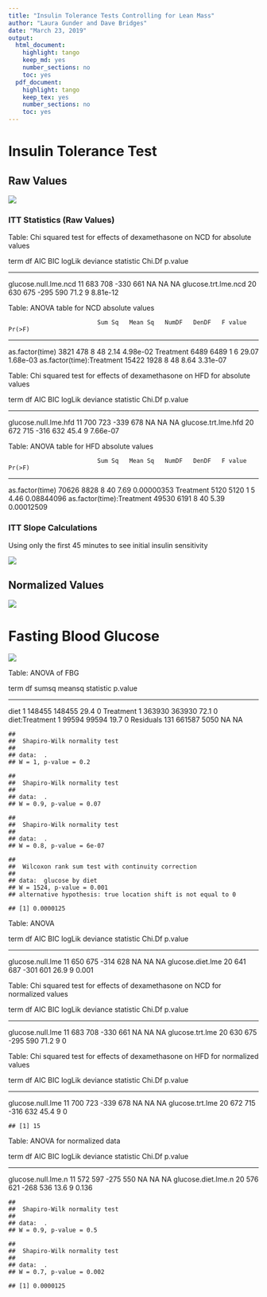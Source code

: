 ```yaml
---
title: "Insulin Tolerance Tests Controlling for Lean Mass"
author: "Laura Gunder and Dave Bridges"
date: "March 23, 2019"
output:
  html_document:
    highlight: tango
    keep_md: yes
    number_sections: no
    toc: yes
  pdf_document:
    highlight: tango
    keep_tex: yes
    number_sections: no
    toc: yes
---
```









# Insulin Tolerance Test

## Raw Values

![](figures/itt-raw-1.png)<!-- -->

### ITT Statistics (Raw Values)


Table: Chi squared test for effects of dexamethasone on NCD for absolute values

term                    df   AIC   BIC   logLik   deviance   statistic   Chi.Df    p.value
---------------------  ---  ----  ----  -------  ---------  ----------  -------  ---------
glucose.null.lme.ncd    11   683   708     -330        661          NA       NA         NA
glucose.trt.lme.ncd     20   630   675     -295        590        71.2        9   8.81e-12



Table: ANOVA table for NCD absolute values

                             Sum Sq   Mean Sq   NumDF   DenDF   F value     Pr(>F)
--------------------------  -------  --------  ------  ------  --------  ---------
as.factor(time)                3821       478       8      48      2.14   4.98e-02
Treatment                      6489      6489       1       6     29.07   1.68e-03
as.factor(time):Treatment     15422      1928       8      48      8.64   3.31e-07



Table: Chi squared test for effects of dexamethasone on HFD for absolute values

term                    df   AIC   BIC   logLik   deviance   statistic   Chi.Df    p.value
---------------------  ---  ----  ----  -------  ---------  ----------  -------  ---------
glucose.null.lme.hfd    11   700   723     -339        678          NA       NA         NA
glucose.trt.lme.hfd     20   672   715     -316        632        45.4        9   7.66e-07



Table: ANOVA table for HFD absolute values

                             Sum Sq   Mean Sq   NumDF   DenDF   F value       Pr(>F)
--------------------------  -------  --------  ------  ------  --------  -----------
as.factor(time)               70626      8828       8      40      7.69   0.00000353
Treatment                      5120      5120       1       5      4.46   0.08844096
as.factor(time):Treatment     49530      6191       8      40      5.39   0.00012509

### ITT Slope Calculations

Using only the first 45 minutes to see initial insulin sensitivity

![](figures/itt-initial-1.png)<!-- -->

## Normalized Values
  
![](figures/itt-normalized-1.png)<!-- -->
    
 
# Fasting Blood Glucose

![](figures/fasting-blood-glucose-1.png)<!-- -->

Table: ANOVA of FBG

term               df    sumsq   meansq   statistic   p.value
---------------  ----  -------  -------  ----------  --------
diet                1   148455   148455        29.4         0
Treatment           1   363930   363930        72.1         0
diet:Treatment      1    99594    99594        19.7         0
Residuals         131   661587     5050          NA        NA


```
## 
## 	Shapiro-Wilk normality test
## 
## data:  .
## W = 1, p-value = 0.2
```

```
## 
## 	Shapiro-Wilk normality test
## 
## data:  .
## W = 0.9, p-value = 0.07
```

```
## 
## 	Shapiro-Wilk normality test
## 
## data:  .
## W = 0.8, p-value = 6e-07
```

```
## 
## 	Wilcoxon rank sum test with continuity correction
## 
## data:  glucose by diet
## W = 1524, p-value = 0.001
## alternative hypothesis: true location shift is not equal to 0
```

```
## [1] 0.0000125
```



Table: ANOVA

term                df   AIC   BIC   logLik   deviance   statistic   Chi.Df   p.value
-----------------  ---  ----  ----  -------  ---------  ----------  -------  --------
glucose.null.lme    11   650   675     -314        628          NA       NA        NA
glucose.diet.lme    20   641   687     -301        601        26.9        9     0.001



Table: Chi squared test for effects of dexamethasone on NCD for normalized values

term                df   AIC   BIC   logLik   deviance   statistic   Chi.Df   p.value
-----------------  ---  ----  ----  -------  ---------  ----------  -------  --------
glucose.null.lme    11   683   708     -330        661          NA       NA        NA
glucose.trt.lme     20   630   675     -295        590        71.2        9         0



Table: Chi squared test for effects of dexamethasone on HFD for normalized values

term                df   AIC   BIC   logLik   deviance   statistic   Chi.Df   p.value
-----------------  ---  ----  ----  -------  ---------  ----------  -------  --------
glucose.null.lme    11   700   723     -339        678          NA       NA        NA
glucose.trt.lme     20   672   715     -316        632        45.4        9         0

```
## [1] 15
```



Table: ANOVA for normalized data

term                  df   AIC   BIC   logLik   deviance   statistic   Chi.Df   p.value
-------------------  ---  ----  ----  -------  ---------  ----------  -------  --------
glucose.null.lme.n    11   572   597     -275        550          NA       NA        NA
glucose.diet.lme.n    20   576   621     -268        536        13.6        9     0.136

```
## 
## 	Shapiro-Wilk normality test
## 
## data:  .
## W = 0.9, p-value = 0.5
```

```
## 
## 	Shapiro-Wilk normality test
## 
## data:  .
## W = 0.7, p-value = 0.002
```

```
## [1] 0.0000125
```
